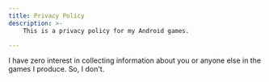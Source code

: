 ```yaml
---
title: Privacy Policy
description: >-
    This is a privacy policy for my Android games.

---
```


I have zero interest in collecting information about you
or anyone else
in the games I produce.
So, I don't.
